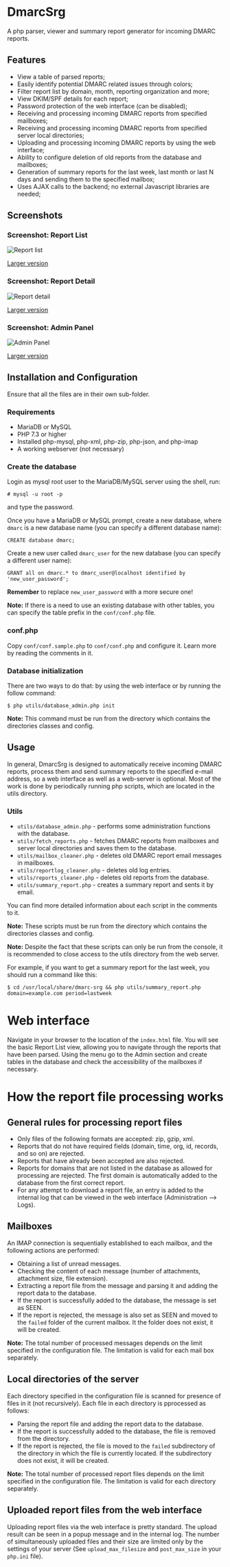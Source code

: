 # DmarcSrg
A php parser, viewer and summary report generator for incoming DMARC reports.

## Features
* View a table of parsed reports;
* Easily identify potential DMARC related issues through colors;
* Filter report list by domain, month, reporting organization and more;
* View DKIM/SPF details for each report;
* Password protection of the web interface (can be disabled);
* Receiving and processing incoming DMARC reports from specified mailboxes;
* Receiving and processing incoming DMARC reports from specified server local directories;
* Uploading and processing incoming DMARC reports by using the web interface;
* Ability to configure deletion of old reports from the database and mailboxes;
* Generation of summary reports for the last week, last month or last N days and sending them to the specified mailbox;
* Uses AJAX calls to the backend; no external Javascript libraries are needed;

## Screenshots

### Screenshot: Report List
![Report list](/screenshots/dmarc-srg-report-list-small.png?raw=true "Screenshot: Report List")

[Larger version](/screenshots/dmarc-srg-report-list.png?raw=true)

### Screenshot: Report Detail
![Report detail](/screenshots/dmarc-srg-report-detail-small.png?raw=true "Screenshot: Report Detail")

[Larger version](/screenshots/dmarc-srg-report-detail.png?raw=true)

### Screenshot: Admin Panel
![Admin Panel](/screenshots/dmarc-srg-admin-panel-small.png?raw=true "Screenshot: Admin Panel")

[Larger version](/screenshots/dmarc-srg-admin-panel.png?raw=true)

## Installation and Configuration

Ensure that all the files are in their own sub-folder.

### Requirements
* MariaDB or MySQL
* PHP 7.3 or higher
* Installed php-mysql, php-xml, php-zip, php-json, and php-imap
* A working webserver (not necessary)

### Create the database
Login as mysql root user to the MariaDB/MySQL server using the shell, run:

`# mysql -u root -p`

and type the password.

Once you have a MariaDB or MySQL prompt, create a new database, where `dmarc` is a new database name (you can specify a different database name):

`CREATE database dmarc;`

Create a new user called `dmarc_user` for the new database (you can specify a different user name):

`GRANT all on dmarc.* to dmarc_user@localhost identified by 'new_user_password';`

**Remember** to replace `new_user_password` with a more secure one!

**Note:** If there is a need to use an existing database with other tables, you can specify the table prefix in the `conf/conf.php` file.

### conf.php
Copy `conf/conf.sample.php` to `conf/conf.php` and configure it. Learn more by reading the comments in it.

### Database initialization
There are two ways to do that: by using the web interface or by running the follow command:

`$ php utils/database_admin.php init`

**Note:** This command must be run from the directory which contains the directories classes and config.

## Usage
In general, DmarcSrg is designed to automatically receive incoming DMARC reports, process them and send summary reports to the specified e-mail address, so a web interface as well as a web-server is optional. Most of the work is done by periodically running php scripts, which are located in the utils directory.

### Utils
- `utils/database_admin.php` - performs some administration functions with the database.
- `utils/fetch_reports.php` - fetches DMARC reports from mailboxes and server local directories and saves them to the database.
- `utils/mailbox_cleaner.php` - deletes old DMARC report email messages in mailboxes.
- `utils/reportlog_cleaner.php` - deletes old log entries.
- `utils/reports_cleaner.php` - deletes old reports from the database.
- `utils/summary_report.php` - creates a summary report and sents it by email.

You can find more detailed information about each script in the comments to it.

**Note:** These scripts must be run from the directory which contains the directories classes and config.

**Note:** Despite the fact that these scripts can only be run from the console, it is recommended to close access to the utils directory from the web server.

For example, if you want to get a summary report for the last week, you should run a command like this:

`$ cd /usr/local/share/dmarc-srg && php utils/summary_report.php domain=example.com period=lastweek`

# Web interface
Navigate in your browser to the location of the `index.html` file. You will see the basic Report List view, allowing you to navigate through the reports that have been parsed. Using the menu go to the Admin section and create tables in the database and check the accessibility of the mailboxes if necessary.

# How the report file processing works

## General rules for processing report files
- Only files of the following formats are accepted: zip, gzip, xml.
- Reports that do not have required fields (domain, time, org, id, records, and so on) are rejected.
- Reports that have already been accepted are also rejected.
- Reports for domains that are not listed in the database as allowed for processing are rejected. The first domain is automatically added to the database from the first correct report.
- For any attempt to download a report file, an entry is added to the internal log that can be viewed in the web interface (Administration --> Logs).

## Mailboxes
An IMAP connection is sequentially established to each mailbox, and the following actions are performed:
- Obtaining a list of unread messages.
- Checking the content of each message (number of attachments, attachment size, file extension).
- Extracting a report file from the message and parsing it and adding the report data to the database.
- If the report is successfully added to the database, the message is set as SEEN.
- If the report is rejected, the message is also set as SEEN and moved to the `failed` folder of the current mailbox. It the folder does not exist, it will be created.

**Note:** The total number of processed messages depends on the limit specified in the configuration file. The limitation is valid for each mail box separately.

## Local directories of the server
Each directory specified in the configuration file is scanned for presence of files in it (not recursively). Each file in each directory is pprocessed as follows:
- Parsing the report file and adding the report data to the database.
- If the report is successfully added to the database, the file is removed from the directory.
- If the report is rejected, the file is moved to the `failed` subdirectory of the directory in which the file is currently located. If the subdirectory does not exist, it will be created.

**Note:** The total number of processed report files depends on the limit specified in the configuration file. The limitation is valid for each directory separately.

## Uploaded report files from the web interface
Uploading report files via the web interface is pretty standard. The upload result can be seen in a popup message and in the internal log. The number of simultaneously uploaded files and their size are limited only by the settings of your server (See `upload_max_filesize` and `post_max_size` in your `php.ini` file).

